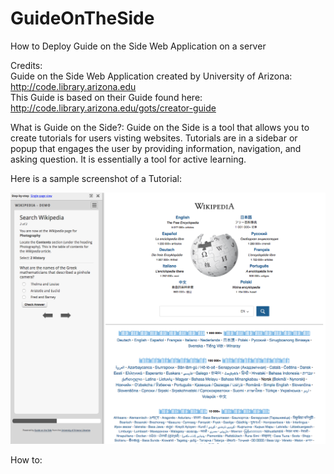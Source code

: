 # GuideOnTheSide
How to Deploy Guide on the Side Web Application on a server

Credits:    
Guide on the Side Web Application created by University of Arizona:   
http://code.library.arizona.edu   
This Guide is based on their Guide found here:         
http://code.library.arizona.edu/gots/creator-guide

What is Guide on the Side?:
Guide on the Side is a tool that allows you to create tutorials for users visting websites. Tutorials are in a sidebar or popup that engages the user by providing information, navigation, and asking question. It is essentially a tool for active learning.

Here is a sample screenshot of a Tutorial:

![alt tag](https://github.com/TonyMeiDeveloper/GuideOnTheSide/blob/master/GuidePictures/Demo.png)



How to:

